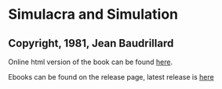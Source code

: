 # Simulacra and Simulation #

## Copyright, 1981, Jean Baudrillard ##

Online html version of the book can be found [here](https://czerwonamaupa.github.io/Simulacra-and-Simulation/).

Ebooks can be found on the release page, latest release is [here](https://github.com/czerwonamaupa/Simulacra-and-Simulation/releases/latest)
